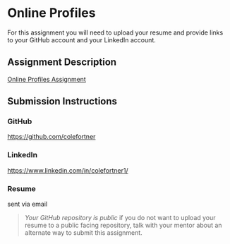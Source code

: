 # Online Profiles
For this assignment you will need to upload your resume and provide links to your GitHub account and your LinkedIn account.

## Assignment Description
[Online Profiles Assignment](https://education.launchcode.org/liftoff/modules/assignments/online-profiles)

## Submission Instructions

### GitHub
https://github.com/colefortner

### LinkedIn
https://www.linkedin.com/in/colefortner1/

### Resume
sent via email

> *Your GitHub repository is public* if you do not want to upload your resume to a public facing repository, talk with your mentor about an alternate way to submit this assignment.
